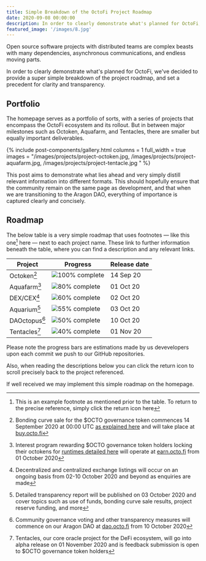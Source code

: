 ```yaml
---
title: Simple Breakdown of the OctoFi Project Roadmap
date: 2020-09-08 00:00:00
description: In order to clearly demonstrate what's planned for OctoFi, we've decided to provide a super simple breakdown of the project roadmap, and set a precedent for clarity and transparency. 
featured_image: '/images/8.jpg'
---
```


Open source software projects with distributed teams are complex beasts with many dependencies, asynchronous communications, and endless moving parts.

In order to clearly demonstrate what's planned for OctoFi, we've decided to provide a super simple breakdown of the project roadmap, and set a precedent for clarity and transparency. 

## Portfolio

The homepage serves as a portfolio of sorts, with a series of projects that encompass the OctoFi ecosystem and its rollout. But in between major milestones such as Octoken, Aquafarm, and Tentacles, there are smaller but equally important deliverables. 

{% include post-components/gallery.html
	columns = 1
	full_width = true
	images = "/images/projects/project-octoken.jpg, /images/projects/project-aquafarm.jpg, /images/projects/project-tentacle.jpg
	"
%}

This post aims to demonstrate what lies ahead and very simply distill relevant information into different formats. This should hopefully ensure that the community remain on the same page as development, and that when we are transitioning to the Aragon DAO, everything of importance is captured clearly and concisely.

## Roadmap

The below table is a very simple roadmap that uses footnotes — like this one[^1] here — next to each project name. These link to further information beneath the table, where you can find a description and any relevant links.

| Project    	| Progress 													| Release date |
|---------------|-----------------------------------------------------------|--------------|
| Octoken[^2]   | ![100% complete](https://progress-bar.dev/100/?width=200)	| 14 Sep 20    |
| Aquafarm[^3] 	| ![80% complete](https://progress-bar.dev/80/?width=200)	| 01 Oct 20    |
| DEX/CEX[^4]   | ![60% complete](https://progress-bar.dev/60/?width=200)	| 02 Oct 20    |
| Aquarium[^5]  | ![55% complete](https://progress-bar.dev/55/?width=200)	| 03 Oct 20    |
| DAOctopus[^6] | ![50% complete](https://progress-bar.dev/50/?width=200)	| 10 Oct 20    |
| Tentacles[^7] | ![40% complete](https://progress-bar.dev/40/?width=200)	| 01 Nov 20    |

Please note the progress bars are estimations made by us devevelopers upon each commit we push to our GitHub repositories. 

Also, when reading the descriptions below you can click the return icon to scroll precisely back to the project referenced. 

If well received we may implement this simple roadmap on the homepage.

[^1]: This is an example footnote as mentioned prior to the table. To return to the precise reference, simply click the return icon here
[^2]: Bonding curve sale for the $OCTO governance token commences 14 September 2020 at 00:00 UTC [as explained here](/project/token) and will take place at [buy.octo.fi](https://buy.octo.fi) 
[^3]: Interest program rewarding $OCTO governance token holders locking their octokens for [runtimes detailed here](/project/aquafarm) will operate at [earn.octo.fi](https://earn.octo.fi) from 01 October 2020
[^4]: Decentralized and centralized exchange listings will occur on an ongoing basis from 02-10 October 2020 and beyond as enquiries are made
[^5]: Detailed transparency report will be published on 03 October 2020 and cover topics such as use of funds, bonding curve sale results, project reserve funding, and more
[^6]: Community governance voting and other transparency measures will commence on our Aragon DAO at [dao.octo.fi](https://dao.octo.fi) from 10 October 2020
[^7]: Tentacles, our core oracle project for the DeFi ecosystem, will go into alpha release on 01 November 2020 and is feedback submission is open to $OCTO governance token holders
